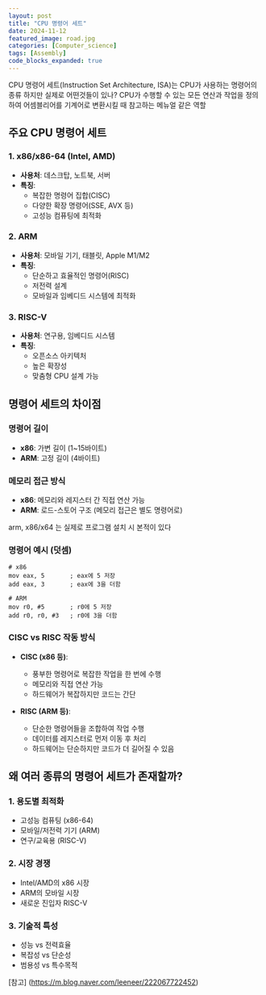 ```yaml
---
layout: post
title: "CPU 명령어 세트"
date: 2024-11-12
featured_image: road.jpg
categories: [Computer_science]
tags: [Assembly]
code_blocks_expanded: true
---
```


CPU 명령어 세트(Instruction Set Architecture, ISA)는 CPU가 사용하는 명령어의 종류
하지만 실제로 어떤것들이 있나?
 CPU가 수행할 수 있는 모든 연산과 작업을 정의하여 어셈블리어를 기계어로 변환시킬 때 참고하는 메뉴얼 같은 역할

## 주요 CPU 명령어 세트

### 1. x86/x86-64 (Intel, AMD)
- **사용처**: 데스크탑, 노트북, 서버
- **특징**: 
  - 복잡한 명령어 집합(CISC)
  - 다양한 확장 명령어(SSE, AVX 등)
  - 고성능 컴퓨팅에 최적화

### 2. ARM
- **사용처**: 모바일 기기, 태블릿, Apple M1/M2
- **특징**:
  - 단순하고 효율적인 명령어(RISC)
  - 저전력 설계
  - 모바일과 임베디드 시스템에 최적화

### 3. RISC-V
- **사용처**: 연구용, 임베디드 시스템
- **특징**:
  - 오픈소스 아키텍처
  - 높은 확장성
  - 맞춤형 CPU 설계 가능

## 명령어 세트의 차이점

### 명령어 길이
- **x86**: 가변 길이 (1~15바이트)
- **ARM**: 고정 길이 (4바이트)

### 메모리 접근 방식
- **x86**: 메모리와 레지스터 간 직접 연산 가능
- **ARM**: 로드-스토어 구조 (메모리 접근은 별도 명령어로)

arm, x86/x64 는 실제로 프로그램 설치 시 본적이 있다

### 명령어 예시 (덧셈)
```assembly
# x86
mov eax, 5       ; eax에 5 저장
add eax, 3       ; eax에 3을 더함

# ARM
mov r0, #5       ; r0에 5 저장
add r0, r0, #3   ; r0에 3을 더함
```
### CISC vs RISC 작동 방식
- **CISC (x86 등)**:
  - 풍부한 명령어로 복잡한 작업을 한 번에 수행
  - 메모리와 직접 연산 가능
  - 하드웨어가 복잡하지만 코드는 간단

- **RISC (ARM 등)**:
  - 단순한 명령어들을 조합하여 작업 수행
  - 데이터를 레지스터로 먼저 이동 후 처리
  - 하드웨어는 단순하지만 코드가 더 길어질 수 있음


## 왜 여러 종류의 명령어 세트가 존재할까?

### 1. 용도별 최적화
- 고성능 컴퓨팅 (x86-64)
- 모바일/저전력 기기 (ARM)
- 연구/교육용 (RISC-V)

### 2. 시장 경쟁
- Intel/AMD의 x86 시장
- ARM의 모바일 시장
- 새로운 진입자 RISC-V

### 3. 기술적 특성
- 성능 vs 전력효율
- 복잡성 vs 단순성
- 범용성 vs 특수목적

[참고] (https://m.blog.naver.com/leeneer/222067722452)